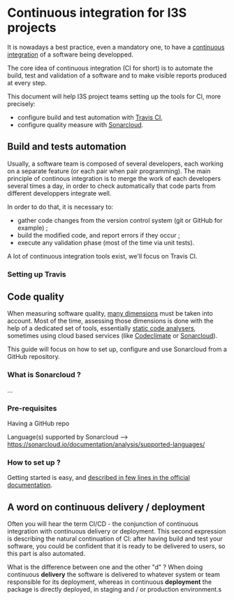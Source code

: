 # Continuous integration for I3S projects

It is nowadays a best practice, even a mandatory one, to have a [continuous integration](https://en.wikipedia.org/wiki/Continuous_integration) of a software being developped.

The core idea of continuous integration (CI for short) is to automate the build, test and validation of a software and to make visible reports produced at every step.

This document will help I3S project teams setting up the tools for CI, more precisely:

- configure build and test automation with [Travis CI](https://travis-ci.org/),
- configure quality measure with [Sonarcloud](https://sonarcloud.io/).

## Build and tests automation

Usually, a software team is composed of several developers, each working on a separate feature (or each pair when pair programming). The main principle of continous integration is to merge the work of each developers several times a day, in order to check automatically that code parts from different developpers integrate well.

In order to do that, it is necessary to:

- gather code changes from the version control system (git or GitHub for example) ;
- build the modified code, and report errors if they occur ;
- execute any validation phase (most of the time via unit tests).

A lot of continuous integration tools exist, we'll focus on Travis CI.

### Setting up Travis



## Code quality

When measuring software quality, [many dimensions](https://en.wikipedia.org/wiki/Software_quality#Measurement) must be taken into account. Most of the time, assessing those dimensions is done with the help of a dedicated set of tools, essentially [static code analysers](https://en.wikipedia.org/wiki/List_of_tools_for_static_code_analysis), sometimes using cloud based services (like [Codeclimate](https://codeclimate.com/) or [Sonarcloud](https://sonarcloud.io/)).

This guide will focus on how to set up, configure and use Sonarcloud from a GitHub repository.

### What is Sonarcloud ?

...

### Pre-requisites

Having a GitHub repo

Language(s) supported by Sonarcloud --> https://sonarcloud.io/documentation/analysis/supported-languages/

### How to set up ?

Getting started is easy, and [described in few lines in the official documentation](https://sonarcloud.io/documentation/integrations/github/).

## A word on continuous delivery / deployment

Often you will hear the term CI/CD - the conjunction of continuous integration with continuous delivery or deployment. This second expression is describing the natural continuation of CI: after having build and test your software, you could be confident that it is ready to be delivered to users, so this part is also automated.

What is the difference between one and the other "d" ? When doing continuous __delivery__ the software is delivered to whatever system or team responsible for its deployment, whereas in continuous __deployment__ the package is directly deployed, in staging and / or production environment.s